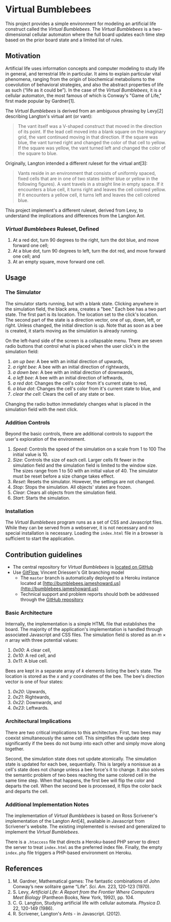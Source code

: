 # Virtual Bumblebees

This project provides a simple environment for modeling an artificial
life construct called the _Virtual Bumblebees_.  The _Virtual
Bumblebees_ is a two-dimensional cellular automaton where the full board
updates each time step based on the prior board state and a limited list
of rules.

## Motivation

Artificial life uses information concepts and computer modeling to study
life in general, and terrestrial life in particular.  It aims to explain
particular vital phenomena, ranging from the origin of biochemical
metabolisms to the coevolution of behavioral strategies, and also the
abstract properties of life as such (“life as it could be”).  In the
case of the _Virtual Bumblebees_, it is a cellular automaton, the most
famous of which is Conway's "Game of Life," first made popular by
Gardner[1].

The _Virtual Bumblebees_ is derived from an ambiguous phrasing by
Levy[2] describing Langton's virtual ant (or vant):

> The vant itself was a V-shaped construct that moved in the direction
  of its point. If the lead cell moved into a blank square on the
  imaginary grid, the vant continued moving in that direction. If the
  square was blue, the vant turned right and changed the color of that
  cell to yellow. If the square was yellow, the vant turned left and
  changed the color of the square to blue.

Originally, Langton intended a different ruleset for the virtual ant[3]:

> Vants reside in an environment that consists of uniformly spaced,
  fixed cells that are in one of two states (either blue or yellow in
  the following figures). A vant travels in a straight line in empty
  space. If it encounters a blue cell, it turns right and leaves the
  cell colored yellow. If it encounters a yellow cell, it turns left and
  leaves the cell colored blue.

This project implement's a different ruleset, derived from Levy, to
understand the implications and differences from the Langton Ant.

### _Virtual Bumblebees_ Ruleset, Defined

1. At a red dot, turn 90 degrees to the right, turn the dot blue, and
   move forward one cell;   
2. At a blue dot, turn 90 degrees to left, turn the dot red, and move
   forward one cell; and
3. At an empty square, move forward one cell.

## Usage

### The Simulator

The simulator starts running, but with a blank state.  Clicking anywhere
in the simulation field, the black area, creates a "bee."  Each bee has
a two part state.  The first part is its location.  The location set to
the click's location.  The second part of the state is a direction
vector, one of up, down, left, or right.  Unless changed, the initial
direction is up.  Note that as soon as a bee is created, it starts
moving as the simulation is already running.

On the left-hand side of the screen is a collapsable menu.  There are
seven radio buttons that control what is placed when the user click's in
the simulation field:

1.  *an up bee*: A bee with an initial direction of upwards,
2.  *a right bee*: A bee with an initial direction of rightwards,
3.  *a down bee*: A bee with an initial direction of downwards,
4.  *a left bee*: A bee with an initial direction of leftwards,
5.  *a red dot*: Changes the cell's color from it's current state to
    red,
6.  *a blue dot*: Changes the cell's color from it's current state to
    blue, and
7.  *clear the cell*: Clears the cell of any state or bee.

Changing the radio button immediately changes what is placed in the
simulation field with the next click.

### Addition Controls

Beyond the basic controls, there are additional controls to support the
user's exploration of the environment.

1.  *Speed*: Controls the speed of the simulation on a scale from 1 to 100
    The initial value is 10.
2.  *Size*: Controls the size of each cell.  Larger cells fit fewer in the
    simulation field and the simulation field is limited to the window
    size.  The sizes range from 1 to 50 with an initial value of 40.
    The simulator must be reset before a size change takes effect.
3.  *Reset*: Resets the simulator.  However, the settings are not
    changed.
4.  *Stop*: Stops the simulation.  All objects' states are frozen.
5.  *Clear*: Clears all objects from the simulation field.
6.  *Start*: Starts the simulation.  

### Installation

The _Virtual Bumblebees_ program runs as a set of CSS and Javascript
files.  While they can be served from a webserver, it is not necessary
and no special installation is necessary.  Loading the ``index.html``
file in a browser is sufficient to start the application.

## Contribution guidelines

* The central repository for _Virtual Bumblebees_ is [located on
  GitHub](https://github.com/howardjp/bumblebees/issues)
* Use [GitFlow](http://nvie.com/posts/a-successful-git-branching-model/),
  Vincent Driessen's Git branching model
    * The ``master`` branch is automatically deployed to a Heroku
      instance located at
      [http://bumblebees.jameshoward.us](http://bumblebees.jameshoward.us)
	* Technical support and problem reports should both be addressed
      through the [GitHub repository](https://github.com/howardjp/bumblebees/issues)
  

### Basic Architecture

Internally, the implementation is a simple HTML file that establishes
the board.  The majority of the application's implementation is handled
through associated Javascript and CSS files.  The simulation field is
stored as an _m_ × _n_ array with three potential values:

1. *0x00*: A clear cell,
2. *0x10*: A red cell, and
3. *0x11*: A blue cell.

Bees are kept in a separate array of _k_ elements listing the bee's
state.  The location is stored as the _x_ and _y_ coordinates of the
bee.  The bee's direction vector is one of four states:

1. *0x20*: Upwards,
2. *0x21*: Rightwards,
3. *0x22*: Downwards, and
4. *0x23*: Leftwards.

### Architectural Implications

There are two critical implications to this architecture. First, two
bees may coexist simultaneously the same cell.  This simplifies the
update step significantly if the bees do not bump into each other and
simply move along together.

Second, the simulation state does not update atomically.  The simulation
state is updated for each bee, sequentially.  This is largely a nonissue
as a cell's state does not change unless a bee force's it to change.  It
also solves the semantic problem of two bees reaching the same colored
cell in the same time step.  When that happens, the first bee will flip
the color and departs the cell.  When the second bee is processed, it
flips the color back and departs the cell.

### Additional Implementation Notes

The implementation of _Virtual Bumblebees_ is based on Ross Scrivener's
implementation of the Langton Ant[4], available in Javascript from
Scrivener's website.  The existing implemented is revised and
generalized to implement the _Virtual Bumblebees_.

There is a ``.htaccess`` file that directs a Heroku-based PHP server to
direct the server to treat ``index.html`` as the preferred index file.
Finally, the empty ``index.php`` file triggers a PHP-based environment
on Heroku.

## References

1. M. Gardner, Mathematical games: The fantastic combinations of John
   Conway’s new solitaire game “Life”. _Sci. Am._ 223, 120-123 (1970).
2. S. Levy, _Artificial Life: A Report from the Frontier Where Computers
   Meet Biology_ (Pantheon Books, New York, 1992), pp. 104.
3. C. G. Langton, Studying artificial life with cellular
   automata. _Physica D._ 22, 120-149 (1986).
4. R. Scrivener, Langton's Ants - in Javascript. (2012).
